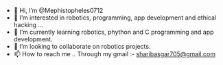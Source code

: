 - 👋 Hi, I’m @Mephistopheles0712
- 👀 I’m interested in robotics, programming, app development and ethical hacking ...
- 🌱 I’m currently learning robotics, phython and C programming and app development.
- 💞️ I’m looking to collaborate on robotics projects.
- 📫 How to reach me .. Through my gmail :- sharibasgar705@gmail.com

<!---
SHARIBASGAR/SHARIBASGAR is a ✨ special ✨ repository because its `README.md` (this file) appears on your GitHub profile.
You can click the Preview link to take a look at your changes.
--->
